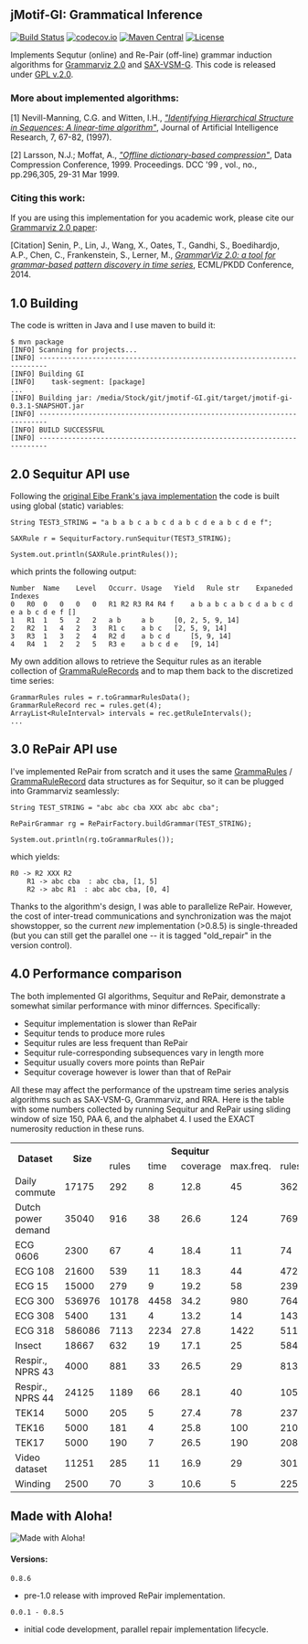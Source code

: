 ## jMotif-GI: Grammatical Inference
[![Build Status](https://travis-ci.org/jMotif/GI.svg?branch=master)](https://travis-ci.org/jMotif/GI)
[![codecov.io](http://codecov.io/github/jMotif/GI/coverage.svg?branch=master)](http://codecov.io/github/jMotif/GI?branch=master)
[![Maven Central](https://maven-badges.herokuapp.com/maven-central/net.seninp/jmotif-gi/badge.svg)](https://maven-badges.herokuapp.com/maven-central/net.seninp/jmotif-gi)
[![License](http://img.shields.io/:license-gpl2-green.svg)](http://www.gnu.org/licenses/gpl-2.0.html)


Implements Sequtur (online) and Re-Pair (off-line) grammar induction algorithms for [Grammarviz 2.0](https://github.com/GrammarViz2/grammarviz2_site) and [SAX-VSM-G](https://github.com/seninp/sax-vsm-g). This code is released under [GPL v.2.0](https://www.gnu.org/licenses/old-licenses/gpl-2.0.en.html).

### More about implemented algorithms:
[1] Nevill-Manning, C.G. and Witten, I.H., [*"Identifying Hierarchical Structure in Sequences: A linear-time algorithm"*](http://www.jair.org/media/374/live-374-1630-jair.pdf), Journal of Artificial Intelligence Research, 7, 67-82, (1997).

[2] Larsson, N.J.; Moffat, A., [*"Offline dictionary-based compression"*](http://ieeexplore.ieee.org/stamp/stamp.jsp?tp=&arnumber=755679&isnumber=16375), Data Compression Conference, 1999. Proceedings. DCC '99 , vol., no., pp.296,305, 29-31 Mar 1999.

### Citing this work:
If you are using this implementation for you academic work, please cite our [Grammarviz 2.0 paper](http://link.springer.com/chapter/10.1007/978-3-662-44845-8_37):

[Citation] Senin, P., Lin, J., Wang, X., Oates, T., Gandhi, S., Boedihardjo, A.P., Chen, C., Frankenstein, S., Lerner, M.,  [*GrammarViz 2.0: a tool for grammar-based pattern discovery in time series*](http://www2.hawaii.edu/~senin/assets/papers/grammarviz2.pdf), ECML/PKDD Conference, 2014.

1.0 Building
------------
The code is written in Java and I use maven to build it:
	
	$ mvn package
	[INFO] Scanning for projects...
	[INFO] ------------------------------------------------------------------------
  	[INFO] Building GI
	[INFO]    task-segment: [package]
  	...
	[INFO] Building jar: /media/Stock/git/jmotif-GI.git/target/jmotif-gi-0.3.1-SNAPSHOT.jar
	[INFO] ------------------------------------------------------------------------
	[INFO] BUILD SUCCESSFUL
	[INFO] ------------------------------------------------------------------------
  
2.0 Sequitur API use
------------
Following the [original Eibe Frank's java implementation](https://github.com/craignm/sequitur) the code is built using global (static) variables:

	String TEST3_STRING = "a b a b c a b c d a b c d e a b c d e f";
  
	SAXRule r = SequiturFactory.runSequitur(TEST3_STRING);

	System.out.println(SAXRule.printRules());

which prints the following output:

	Number	Name	Level	Occurr.	Usage	Yield	Rule str	Expaneded	Indexes
	0	R0	0	0	0	0	R1 R2 R3 R4 R4 f 	a b a b c a b c d a b c d e a b c d e f	[]
	1	R1	1	5	2	2	a b 	a b 	[0, 2, 5, 9, 14]
	2	R2	1	4	2	3	R1 c 	a b c 	[2, 5, 9, 14]
	3	R3	1	3	2	4	R2 d 	a b c d 	[5, 9, 14]
	4	R4	1	2	2	5	R3 e 	a b c d e 	[9, 14]
 
My own addition allows to retrieve the Sequitur rules as an iterable collection of [GrammaRuleRecords](https://github.com/jMotif/GI/blob/master/src/main/java/net/seninp/gi/GrammarRuleRecord.java) and to map them back to the discretized time series:

	GrammarRules rules = r.toGrammarRulesData();
	GrammarRuleRecord rec = rules.get(4);
	ArrayList<RuleInterval> intervals = rec.getRuleIntervals();
	...
  

3.0 RePair API use
------------
I've implemented RePair from scratch and it uses the same [GrammaRules](https://github.com/jMotif/GI/blob/master/src/main/java/net/seninp/gi/GrammarRules.java) / [GrammaRuleRecord](https://github.com/jMotif/GI/blob/master/src/main/java/net/seninp/gi/GrammarRuleRecord.java) data structures as for Sequitur, so it can be plugged into Grammarviz seamlessly: 

	String TEST_STRING = "abc abc cba XXX abc abc cba";
	
	RePairGrammar rg = RePairFactory.buildGrammar(TEST_STRING);
	
	System.out.println(rg.toGrammarRules());
	
which yields: 	

	R0 -> R2 XXX R2 
        R1 -> abc cba  : abc cba, [1, 5]
        R2 -> abc R1  : abc abc cba, [0, 4]


Thanks to the algorithm's design, I was able to parallelize RePair. However, the cost of inter-tread communications and synchronization was the majot showstopper, so the current *new* implementation (>0.8.5) is single-threaded (but you can still get the parallel one -- it is tagged "old_repair" in the version control).


4.0 Performance comparison
------------
The both implemented GI algorithms, Sequitur and RePair, demonstrate a somewhat similar performance with minor differnces. Specifically: 
 -   Sequitur implementation is slower than RePair
 -   Sequitur tends to produce more rules
 -   Sequitur rules are less frequent than RePair
 -   Sequitur rule-corresponding subsequences vary in length more
 -   Sequitur usually covers more points than RePair
 -   Sequitur coverage however is lower than that of RePair

All these may affect the performance of the upstream time series analysis algorithms such as SAX-VSM-G, Grammarviz, and RRA. Here is the table with some numbers collected by running Sequitur and RePair using sliding window of size 150, PAA 6, and the alphabet 4. I used the EXACT numerosity reduction in these runs.

<table><tr><th rowspan="2">Dataset</th><th rowspan="2">Size</th><th colspan="4">Sequitur</th><th colspan="4">Repair</th></tr><tr><td>rules</td><td>time</td><td>coverage</td><td>max.freq.</td><td>rules</td><td>time</td><td>coverage</td><td>max.freq.</td></tr><tr><td>Daily commute</td><td>17175</td><td>292</td><td>8</td><td>12.8</td><td>45</td><td>362</td><td>4</td><td>18.3</td><td>53</td></tr><tr><td>Dutch power demand</td><td>35040</td><td>916</td><td>38</td><td>26.6</td><td>124</td><td>769</td><td>14</td><td>29.6</td><td>162</td></tr><tr><td>ECG 0606</td><td>2300</td><td>67</td><td>4</td><td>18.4</td><td>11</td><td>74</td><td>1</td><td>37.4</td><td>14</td></tr><tr><td>ECG 108</td><td>21600</td><td>539</td><td>11</td><td>18.3</td><td>44</td><td>472</td><td>9</td><td>20.8</td><td>45</td></tr><tr><td>ECG 15</td><td>15000</td><td>279</td><td>9</td><td>19.2</td><td>58</td><td>239</td><td>5</td><td>25.7</td><td>71</td></tr><tr><td>ECG 300</td><td>536976</td><td>10178</td><td>4458</td><td>34.2</td><td>980</td><td>7649</td><td>2048</td><td>35.7</td><td>1673</td></tr><tr><td>ECG 308</td><td>5400</td><td>131</td><td>4</td><td>13.2</td><td>14</td><td>143</td><td>1</td><td>22.1</td><td>15</td></tr><tr><td>ECG 318</td><td>586086</td><td>7113</td><td>2234</td><td>27.8</td><td>1422</td><td>5112</td><td>1435</td><td>29.1</td><td>2942</td></tr><tr><td>Insect</td><td>18667</td><td>632</td><td>19</td><td>17.1</td><td>25</td><td>584</td><td>10</td><td>18.3</td><td>32</td></tr><tr><td>Respir., NPRS 43</td><td>4000</td><td>881</td><td>33</td><td>26.5</td><td>29</td><td>813</td><td>12</td><td>27.5</td><td>45</td></tr><tr><td>Respir., NPRS 44</td><td>24125</td><td>1189</td><td>66</td><td>28.1</td><td>40</td><td>1057</td><td>17</td><td>28.9</td><td>61</td></tr><tr><td>TEK14</td><td>5000</td><td>205</td><td>5</td><td>27.4</td><td>78</td><td>237</td><td>3</td><td>32.6</td><td>130</td></tr><tr><td>TEK16</td><td>5000</td><td>181</td><td>4</td><td>25.8</td><td>100</td><td>210</td><td>2</td><td>31.9</td><td>157</td></tr><tr><td>TEK17</td><td>5000</td><td>190</td><td>7</td><td>26.5</td><td>190</td><td>208</td><td>2</td><td>32</td><td>208</td></tr><tr><td>Video dataset</td><td>11251</td><td>285</td><td>11</td><td>16.9</td><td>29</td><td>301</td><td>7</td><td>21.8</td><td>30</td></tr><tr><td>Winding</td><td>2500</td><td>70</td><td>3</td><td>10.6</td><td>5</td><td>225</td><td>1</td><td>33.5</td><td>5</td></tr></table>

## Made with Aloha!
![Made with Aloha!](https://raw.githubusercontent.com/GrammarViz2/grammarviz2_src/master/src/resources/assets/aloha.jpg)


#### Versions:
`0.8.6`
  * pre-1.0 release with improved RePair implementation.

`0.0.1 - 0.8.5`
  * initial code development, parallel repair implementation lifecycle.
